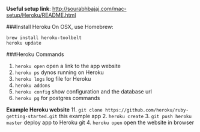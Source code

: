 **Useful setup link**: http://sourabhbajaj.com/mac-setup/Heroku/README.html  

###Install Heroku
On OSX, use Homebrew:  
```
brew install heroku-toolbelt
heroku update
```

###Heroku Commands
  1. `heroku open` open a link to the app website
  2. `heroku ps` dynos running on Heroku
  3. `heroku logs` log file for Heroku
  4. `heroku addons`
  5. `heroku config` show configuration and the database url
  6. `heroku pg` for postgres commands
  

**Example Heroku website**
  11. `git clone https://github.com/heroku/ruby-getting-started.git` this example app
  2. `heroku create`
  3. `git push heroku master` deploy app to Heroku git
  4. `heroku open` open the website in browser

